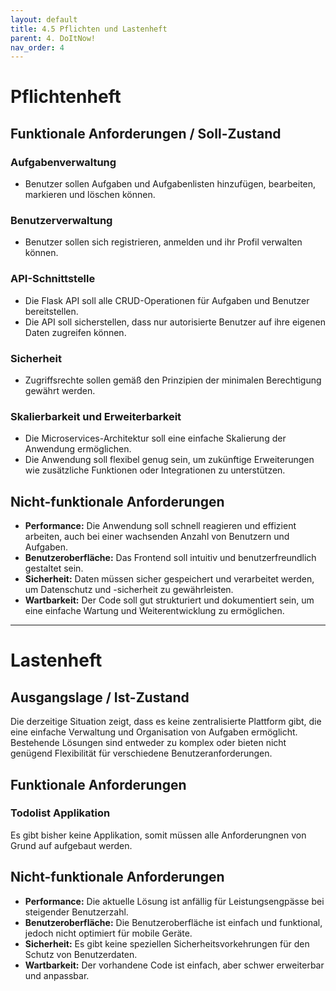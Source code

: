 ```yaml
---
layout: default
title: 4.5 Pflichten und Lastenheft
parent: 4. DoItNow!
nav_order: 4
---
```



# Pflichtenheft

## Funktionale Anforderungen / Soll-Zustand

### Aufgabenverwaltung
- Benutzer sollen Aufgaben und Aufgabenlisten hinzufügen, bearbeiten, markieren und löschen können.

### Benutzerverwaltung
- Benutzer sollen sich registrieren, anmelden und ihr Profil verwalten können.

### API-Schnittstelle
- Die Flask API soll alle CRUD-Operationen für Aufgaben und Benutzer bereitstellen.
- Die API soll sicherstellen, dass nur autorisierte Benutzer auf ihre eigenen Daten zugreifen können.

### Sicherheit
- Zugriffsrechte sollen gemäß den Prinzipien der minimalen Berechtigung gewährt werden.

### Skalierbarkeit und Erweiterbarkeit
- Die Microservices-Architektur soll eine einfache Skalierung der Anwendung ermöglichen.
- Die Anwendung soll flexibel genug sein, um zukünftige Erweiterungen wie zusätzliche Funktionen oder Integrationen zu unterstützen.

## Nicht-funktionale Anforderungen
- **Performance:** Die Anwendung soll schnell reagieren und effizient arbeiten, auch bei einer wachsenden Anzahl von Benutzern und Aufgaben.
- **Benutzeroberfläche:** Das Frontend soll intuitiv und benutzerfreundlich gestaltet sein.
- **Sicherheit:** Daten müssen sicher gespeichert und verarbeitet werden, um Datenschutz und -sicherheit zu gewährleisten.
- **Wartbarkeit:** Der Code soll gut strukturiert und dokumentiert sein, um eine einfache Wartung und Weiterentwicklung zu ermöglichen.

---

# Lastenheft

## Ausgangslage / Ist-Zustand

Die derzeitige Situation zeigt, dass es keine zentralisierte Plattform gibt, die eine einfache Verwaltung und Organisation von Aufgaben ermöglicht. Bestehende Lösungen sind entweder zu komplex oder bieten nicht genügend Flexibilität für verschiedene Benutzeranforderungen.

## Funktionale Anforderungen

### Todolist Applikation
Es gibt bisher keine Applikation, somit müssen alle Anforderungnen von Grund auf aufgebaut werden.

## Nicht-funktionale Anforderungen

- **Performance:** Die aktuelle Lösung ist anfällig für Leistungsengpässe bei steigender Benutzerzahl.
- **Benutzeroberfläche:** Die Benutzeroberfläche ist einfach und funktional, jedoch nicht optimiert für mobile Geräte.
- **Sicherheit:** Es gibt keine speziellen Sicherheitsvorkehrungen für den Schutz von Benutzerdaten.
- **Wartbarkeit:** Der vorhandene Code ist einfach, aber schwer erweiterbar und anpassbar.

